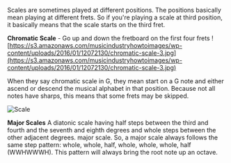 Scales are sometimes played at different positions. The positions basically mean playing at different frets. So if you're playing a scale at third position, it basically means that the scale starts on the third fret.

**Chromatic Scale** - Go up and down the fretboard on the first four frets ![https://s3.amazonaws.com/musicindustryhowtoimages/wp-content/uploads/2016/01/12072130/chromatic-scale-3.jpg](https://s3.amazonaws.com/musicindustryhowtoimages/wp-content/uploads/2016/01/12072130/chromatic-scale-3.jpg)

When they say chromatic scale in G, they mean start on a G note and either ascend or descend the musical alphabet in that position. Because not all notes have sharps, this means that some frets may be skipped. 

![Scale](https://www.liveabout.com/thmb/LugvEH4vG4oeiRObKe_ie8ER_0k=/300x150/filters:no_upscale():max_bytes(150000):strip_icc()/chromaticscale-56a4610a3df78cf7728215ec.gif)

**Major Scales** A diatonic scale having half steps between the third and fourth and the seventh and eighth degrees and whole steps between the other adjacent degrees. major scale. So, a major scale always follows the same step pattern: whole, whole, half, whole, whole, whole, half (WWHWWWH). This pattern will always bring the root note up an octave. 
